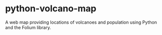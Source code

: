 # python-volcano-map

A web map providing locations of volcanoes and population using Python and the Folium library.